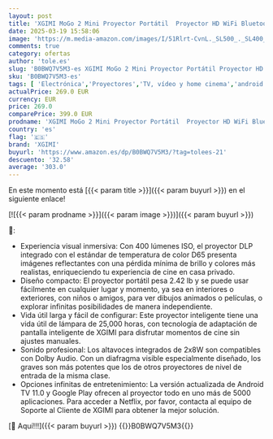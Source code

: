 ```yaml
---
layout: post
title: 'XGIMI MoGo 2 Mini Proyector Portátil  Proyector HD WiFi Bluetooth Android TV 11.0  400 Lúmenes ISO  Altavoces 2×8W  Enfoque Automático  Evitación de Objetos y Adaptación de Pantalla'
date: 2025-03-19 15:58:06
image: 'https://m.media-amazon.com/images/I/51Rlrt-CvnL._SL500_._SL400_.jpg'
comments: true
category: ofertas
author: 'tole.es'
slug: 'B0BWQ7V5M3-es XGIMI MoGo 2 Mini Proyector Portátil Proyector HD WiFi...'
sku: 'B0BWQ7V5M3-es'
tags: [ 'Electrónica','Proyectores','TV, vídeo y home cinema','android','xgimi','🇪🇸', ]
actualPrice: 269.0 EUR
currency: EUR
price: 269.0
comparePrice: 399.0 EUR
prodname: 'XGIMI MoGo 2 Mini Proyector Portátil  Proyector HD WiFi Bluetooth Android TV 11.0  400 Lúmenes ISO  Altavoces 2×8W  Enfoque Automático  Evitación de Objetos y Adaptación de Pantalla'
country: 'es'
flag: '🇪🇸'
brand: 'XGIMI'
buyurl: 'https://www.amazon.es/dp/B0BWQ7V5M3/?tag=tolees-21'
descuento: '32.58'
average: '303.0'
---
```


En este momento está [{{< param title >}}]({{< param buyurl >}}) en el siguiente enlace!

[![{{< param prodname >}}]({{< param image >}})]({{< param buyurl >}})

🔎:

- Experiencia visual inmersiva: Con 400 lúmenes ISO, el proyector DLP integrado con el estándar de temperatura de color D65 presenta imágenes reflectantes con una pérdida mínima de brillo y colores más realistas, enriqueciendo tu experiencia de cine en casa privado.
- Diseño compacto: El proyector portátil pesa 2.42 lb y se puede usar fácilmente en cualquier lugar y momento, ya sea en interiores o exteriores, con niños o amigos, para ver dibujos animados o películas, o explorar infinitas posibilidades de manera independiente.
- Vida útil larga y fácil de configurar: Este proyector inteligente tiene una vida útil de lámpara de 25,000 horas, con tecnología de adaptación de pantalla inteligente de XGIMI para disfrutar momentos de cine sin ajustes manuales.
- Sonido profesional: Los altavoces integrados de 2x8W son compatibles con Dolby Audio. Con un diafragma visible especialmente diseñado, los graves son más potentes que los de otros proyectores de nivel de entrada de la misma clase.
- Opciones infinitas de entretenimiento: La versión actualizada de Android TV 11.0 y Google Play ofrecen al proyector todo en uno más de 5000 aplicaciones. Para acceder a Netflix, por favor, contacta al equipo de Soporte al Cliente de XGIMI para obtener la mejor solución.

[🛒 Aquí!!!]({{< param buyurl >}})
{{<world>}}B0BWQ7V5M3{{</world>}}
